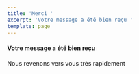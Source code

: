 ```yaml
---
title: 'Merci '
excerpt: 'Votre message a été bien reçu '
template: page
---
```

#### Votre message a été bien reçu 

Nous revenons vers vous très rapidement